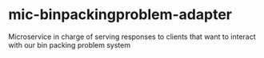 # mic-binpackingproblem-adapter
Microservice in charge of serving responses to clients that want to interact with our bin packing problem system
